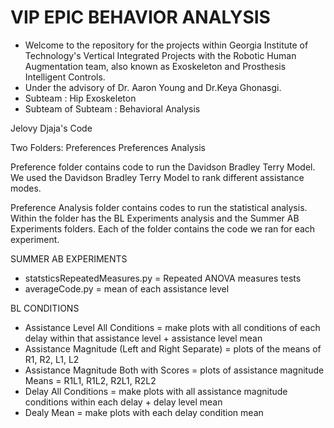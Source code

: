 # VIP EPIC BEHAVIOR ANALYSIS
- Welcome to the repository for the projects within Georgia Institute of Technology's Vertical Integrated Projects with the Robotic Human Augmentation team,
also known as Exoskeleton and Prosthesis Intelligent Controls.
- Under the advisory of Dr. Aaron Young and Dr.Keya Ghonasgi.
- Subteam : Hip Exoskeleton
- Subteam of Subteam : Behavioral Analysis

Jelovy Djaja's Code

Two Folders: 
Preferences
Preferences Analysis

Preference folder contains code to run the Davidson Bradley Terry Model. We used the Davidson Bradley Terry Model to rank different assistance modes. 

Preference Analysis folder contains codes to run the statistical analysis.
Within the folder has the BL Experiments analysis and the Summer AB Experiments folders. Each of the folder contains the code we ran for each experiment. 

SUMMER AB EXPERIMENTS
- statsticsRepeatedMeasures.py = Repeated ANOVA measures tests
- averageCode.py = mean of each assistance level

BL CONDITIONS
- Assistance Level All Conditions = make plots with all conditions of each delay within that assistance level + assistance level mean
- Assistance Magnitude (Left and Right Separate) = plots of the means of R1, R2, L1, L2
- Assistance Magnitude Both with Scores = plots of assistance magnitude Means = R1L1, R1L2, R2L1, R2L2
- Delay All Conditions = make plots with all assistance magnitude conditions within each delay + delay level mean
- Dealy Mean = make plots with each delay condition mean

